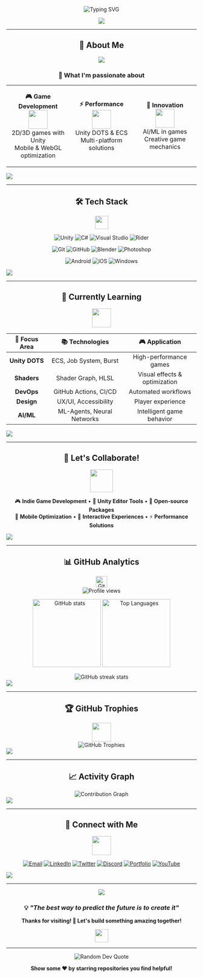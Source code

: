 <div align="center">
  
  ![Typing SVG](https://readme-typing-svg.herokuapp.com?font=Fira+Code&size=30&duration=3000&pause=1000&color=58A6FF&center=true&vCenter=true&width=600&lines=Hi+there!+I'm+Lộc+👋;Unity+Developer+🎮;Game+%26+Interactive+Experiences+✨)
  
</div>

<p align="center">
  <img src="https://capsule-render.vercel.app/api?type=waving&color=gradient&customColorList=0,2,2,5,30&height=200&section=header&text=Welcome%20to%20my%20Profile&fontSize=40&fontAlignY=35&animation=fadeIn&fontColor=fff" />
</p>

---

<div align="center">
  
## 🚀 About Me

</div>

<div align="center">
<img src="https://user-images.githubusercontent.com/73097560/115834477-dbab4500-a447-11eb-908a-139a6edaec5c.gif">

### 🎯 What I'm passionate about
</div>

<table align="center">
<tr>
<td align="center" width="33%">

**🎮 Game Development**
<br/>
<img src="https://media.giphy.com/media/WUlplcMpOCEmTGBtBW/giphy.gif" width="50">
<br/>
2D/3D games with Unity
<br/>
Mobile & WebGL optimization

</td>
<td align="center" width="33%">

**⚡ Performance**
<br/>
<img src="https://media.giphy.com/media/l46Cy1rHbQ92uuLXa/giphy.gif" width="50">
<br/>
Unity DOTS & ECS
<br/>
Multi-platform solutions

</td>
<td align="center" width="33%">

**🤖 Innovation**
<br/>
<img src="https://media.giphy.com/media/LaVp0AyqR5bGsC5Cbm/giphy.gif" width="50">
<br/>
AI/ML in games
<br/>
Creative game mechanics

</td>
</tr>
</table>

<img src="https://user-images.githubusercontent.com/73097560/115834477-dbab4500-a447-11eb-908a-139a6edaec5c.gif">

---

<div align="center">

## 🛠️ Tech Stack
<img src="https://media.giphy.com/media/iY8CRBdQXODJSCERIr/giphy.gif" width="35">

</div>

<div align="center">

![Unity](https://img.shields.io/badge/Unity-000000?style=for-the-badge&logo=unity&logoColor=white)
![C#](https://img.shields.io/badge/C%23-239120?style=for-the-badge&logo=c-sharp&logoColor=white)
![Visual Studio](https://img.shields.io/badge/Visual%20Studio-5C2D91?style=for-the-badge&logo=visual-studio&logoColor=white)
![Rider](https://img.shields.io/badge/Rider-000000?style=for-the-badge&logo=rider&logoColor=white)

![Git](https://img.shields.io/badge/Git-F05032?style=for-the-badge&logo=git&logoColor=white)
![GitHub](https://img.shields.io/badge/GitHub-181717?style=for-the-badge&logo=github&logoColor=white)
![Blender](https://img.shields.io/badge/Blender-F5792A?style=for-the-badge&logo=blender&logoColor=white)
![Photoshop](https://img.shields.io/badge/Photoshop-31A8FF?style=for-the-badge&logo=adobe-photoshop&logoColor=white)

![Android](https://img.shields.io/badge/Android-3DDC84?style=for-the-badge&logo=android&logoColor=white)
![iOS](https://img.shields.io/badge/iOS-000000?style=for-the-badge&logo=ios&logoColor=white)
![Windows](https://img.shields.io/badge/Windows-0078D6?style=for-the-badge&logo=windows&logoColor=white)

</div>

<img src="https://user-images.githubusercontent.com/73097560/115834477-dbab4500-a447-11eb-908a-139a6edaec5c.gif">

---

<div align="center">

## 🌱 Currently Learning
<img src="https://media.giphy.com/media/VgCDAzcKvsR6OM0uWg/giphy.gif" width="50">

</div>

<div align="center">

| 🎯 Focus Area | 📚 Technologies | 🎮 Application |
|:-------------:|:---------------:|:--------------:|
| **Unity DOTS** | ECS, Job System, Burst | High-performance games |
| **Shaders** | Shader Graph, HLSL | Visual effects & optimization |
| **DevOps** | GitHub Actions, CI/CD | Automated workflows |
| **Design** | UX/UI, Accessibility | Player experience |
| **AI/ML** | ML-Agents, Neural Networks | Intelligent game behavior |

</div>

<img src="https://user-images.githubusercontent.com/73097560/115834477-dbab4500-a447-11eb-908a-139a6edaec5c.gif">

---

<div align="center">

## 💞️ Let's Collaborate!
<img src="https://media.giphy.com/media/LnQjpWaON8nhr21vNW/giphy.gif" width="60">

🎮 **Indie Game Development** • 🔧 **Unity Editor Tools** • 🌟 **Open-source Packages**  
📱 **Mobile Optimization** • 🎨 **Interactive Experiences** • ⚡ **Performance Solutions**

</div>

<img src="https://user-images.githubusercontent.com/73097560/115834477-dbab4500-a447-11eb-908a-139a6edaec5c.gif">

---

<div align="center">

## 📊 GitHub Analytics
<img src="https://media.giphy.com/media/W5eoZHPpUx9sapR0eu/giphy.gif" width="30px" alt="Git"/>

</div>

<div align="center">
  <img src="https://komarev.com/ghpvc/?username=napoleloc&color=58A6FF&style=for-the-badge" alt="Profile views" />
</div>

<p align="center">
  <img height="180em" src="https://github-readme-stats.vercel.app/api?username=napoleloc&show_icons=true&theme=github_dark&include_all_commits=true&count_private=true&hide_border=true&bg_color=0D1117" alt="GitHub stats" />
  <img height="180em" src="https://github-readme-stats.vercel.app/api/top-langs/?username=napoleloc&layout=compact&theme=github_dark&hide_border=true&bg_color=0D1117" alt="Top Languages" />
</p>

<div align="center">
  <img src="https://github-readme-streak-stats.herokuapp.com/?user=napoleloc&theme=github-dark-blue&hide_border=true&background=0D1117" alt="GitHub streak stats" />
</div>

<img src="https://user-images.githubusercontent.com/73097560/115834477-dbab4500-a447-11eb-908a-139a6edaec5c.gif">

---

<div align="center">

## 🏆 GitHub Trophies
<img src="https://media.giphy.com/media/5NNhSyT3yHyKk/giphy.gif" width="50">

</div>

<div align="center">
  <img src="https://github-profile-trophy.vercel.app/?username=napoleloc&theme=discord&no-frame=true&row=1&column=7" alt="GitHub Trophies" />
</div>

<img src="https://user-images.githubusercontent.com/73097560/115834477-dbab4500-a447-11eb-908a-139a6edaec5c.gif">

---

<div align="center">

## 📈 Activity Graph

</div>

<div align="center">
  <img src="https://github-readme-activity-graph.vercel.app/graph?username=napoleloc&theme=github-compact&bg_color=0D1117&hide_border=true&line=58A6FF&point=58A6FF" alt="Contribution Graph" />
</div>

<img src="https://user-images.githubusercontent.com/73097560/115834477-dbab4500-a447-11eb-908a-139a6edaec5c.gif">

---

<div align="center">

## 🤝 Connect with Me
<img src="https://media.giphy.com/media/mGcNjsfWAjY5AEZNw6/giphy.gif" width="50">

</div>

<div align="center">

[![Email](https://img.shields.io/badge/Email-D14836?style=for-the-badge&logo=gmail&logoColor=white)](mailto:napoleloc.dev@gmail.com)
[![LinkedIn](https://img.shields.io/badge/LinkedIn-0077B5?style=for-the-badge&logo=linkedin&logoColor=white)](https://linkedin.com/in/napoleloc)
[![Twitter](https://img.shields.io/badge/Twitter-1DA1F2?style=for-the-badge&logo=twitter&logoColor=white)](https://twitter.com/napoleloc)
[![Discord](https://img.shields.io/badge/Discord-5865F2?style=for-the-badge&logo=discord&logoColor=white)](https://discord.gg/napoleloc)
[![Portfolio](https://img.shields.io/badge/Portfolio-FF5722?style=for-the-badge&logo=todoist&logoColor=white)](https://napoleloc.dev)
[![YouTube](https://img.shields.io/badge/YouTube-FF0000?style=for-the-badge&logo=youtube&logoColor=white)](https://youtube.com/@napoleloc)

</div>

<img src="https://user-images.githubusercontent.com/73097560/115834477-dbab4500-a447-11eb-908a-139a6edaec5c.gif">

---

<p align="center">
  <img src="https://capsule-render.vercel.app/api?type=waving&color=58A6FF&height=120&section=footer" />
</p>

<div align="center">
  
### 💡 *"The best way to predict the future is to create it"*

**Thanks for visiting! 🚀 Let's build something amazing together!**

<img src="https://media.giphy.com/media/hvRJCLFzcasrR4ia7z/giphy.gif" width="35">

</div>

---

<div align="center">
  <img src="https://quotes-github-readme.vercel.app/api?type=horizontal&theme=dark" alt="Random Dev Quote" />
</div>

<div align="center">

**Show some ❤️ by starring repositories you find helpful!**

</div>

<!--
**napoleloc/napoleloc** is a ✨ _special_ ✨ repository because its `README.md` 
appears on your GitHub profile.

You can click the Preview link to take a look at your changes.
--->
